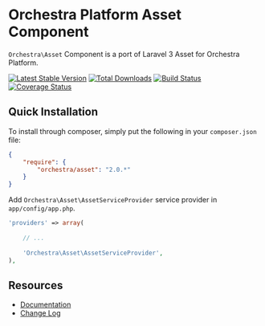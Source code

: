 Orchestra Platform Asset Component
==============

`Orchestra\Asset` Component is a port of Laravel 3 Asset for Orchestra Platform.

[![Latest Stable Version](https://poser.pugx.org/orchestra/asset/v/stable.png)](https://packagist.org/packages/orchestra/asset) 
[![Total Downloads](https://poser.pugx.org/orchestra/asset/downloads.png)](https://packagist.org/packages/orchestra/asset) 
[![Build Status](https://travis-ci.org/orchestral/asset.png?branch=master)](https://travis-ci.org/orchestral/asset) 
[![Coverage Status](https://coveralls.io/repos/orchestral/asset/badge.png?branch=master)](https://coveralls.io/r/orchestral/asset?branch=master)

## Quick Installation

To install through composer, simply put the following in your `composer.json` file:

```json
{
	"require": {
		"orchestra/asset": "2.0.*"
	}
}
```

Add `Orchestra\Asset\AssetServiceProvider` service provider in `app/config/app.php`.

```php
'providers' => array(
	
	// ...
	
	'Orchestra\Asset\AssetServiceProvider',
),
```

## Resources

* [Documentation](http://orchestraplatform.com/docs/2.0/components/asset)
* [Change Log](http://orchestraplatform.com/docs/2.0/components/asset/changes#v2.1)
